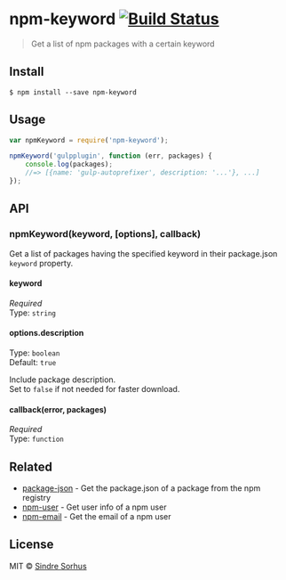 # npm-keyword [![Build Status](https://travis-ci.org/sindresorhus/npm-keyword.svg?branch=master)](https://travis-ci.org/sindresorhus/npm-keyword)

> Get a list of npm packages with a certain keyword


## Install

```
$ npm install --save npm-keyword
```


## Usage

```js
var npmKeyword = require('npm-keyword');

npmKeyword('gulpplugin', function (err, packages) {
	console.log(packages);
	//=> [{name: 'gulp-autoprefixer', description: '...'}, ...]
});
```


## API

### npmKeyword(keyword, [options], callback)

Get a list of packages having the specified keyword in their package.json `keyword` property.

#### keyword

*Required*  
Type: `string`

#### options.description

Type: `boolean`  
Default: `true`

Include package description.  
Set to `false` if not needed for faster download.

#### callback(error, packages)

*Required*  
Type: `function`


## Related

- [package-json](https://github.com/sindresorhus/package-json) - Get the package.json of a package from the npm registry
- [npm-user](https://github.com/sindresorhus/npm-user) - Get user info of a npm user
- [npm-email](https://github.com/sindresorhus/npm-email) - Get the email of a npm user


## License

MIT © [Sindre Sorhus](http://sindresorhus.com)
